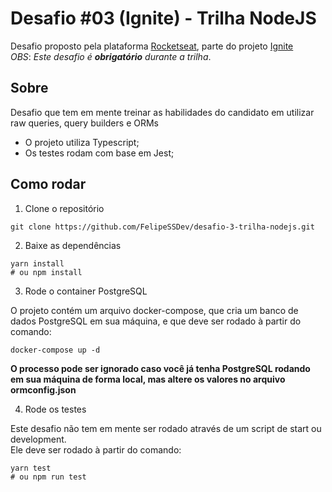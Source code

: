# Desafio #03 (Ignite) - Trilha NodeJS

Desafio proposto pela plataforma [Rocketseat](https://rocketseat.com.br/), parte do projeto [Ignite](https://rocketseat.com.br/ignite) <br/>
*OBS*: *Este desafio é **obrigatório** durante a trilha*.

## Sobre

Desafio que tem em mente treinar as habilidades do candidato em utilizar raw queries, query builders e ORMs

- O projeto utiliza Typescript;
- Os testes rodam com base em Jest;

## Como rodar

1. Clone o repositório
```
git clone https://github.com/FelipeSSDev/desafio-3-trilha-nodejs.git
```

2. Baixe as dependências
```
yarn install
# ou npm install
```

3. Rode o container PostgreSQL

O projeto contém um arquivo docker-compose, que cria um banco de dados PostgreSQL em sua máquina, e que deve ser rodado à partir do comando:
```
docker-compose up -d
```
**O processo pode ser ignorado caso você já tenha PostgreSQL rodando em sua máquina de forma local, mas altere os valores no arquivo ormconfig.json**

4. Rode os testes

Este desafio não tem em mente ser rodado através de um script de start ou development. <br />
Ele deve ser rodado à partir do comando:
```
yarn test
# ou npm run test
```

